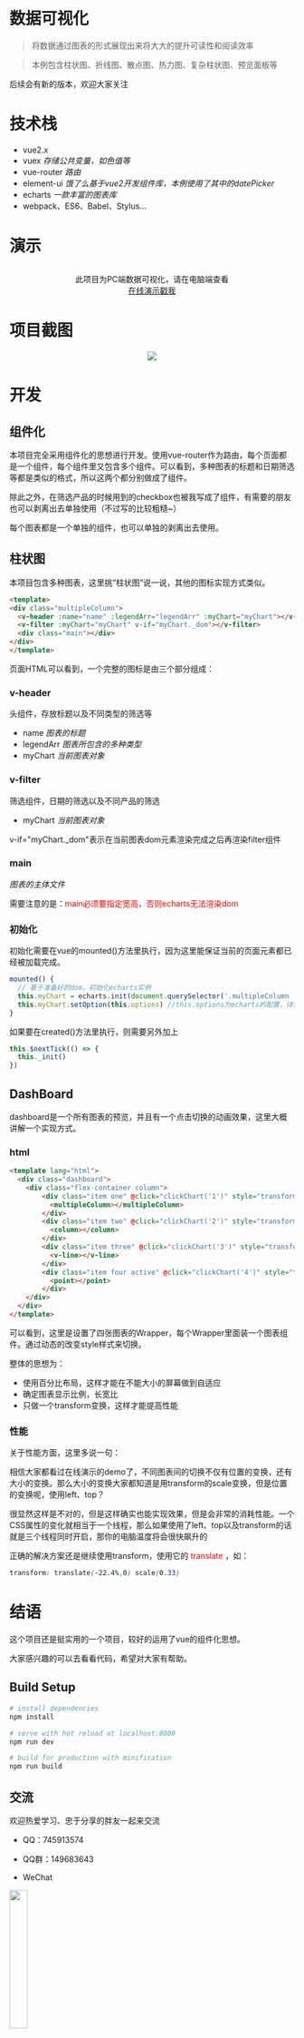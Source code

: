 # 数据可视化

> 将数据通过图表的形式展现出来将大大的提升可读性和阅读效率

> 本例包含柱状图、折线图、散点图、热力图、复杂柱状图、预览面板等

后续会有新的版本，欢迎大家关注 

# 技术栈

- vue2.x
- vuex _存储公共变量，如色值等_
- vue-router _路由_
- element-ui _饿了么基于vue2开发组件库，本例使用了其中的datePicker_
- echarts _一款丰富的图表库_
- webpack、ES6、Babel、Stylus...

# 演示

<div align=center style="margin-top:30px">此项目为PC端数据可视化，请在电脑端查看</div>
<div align=center><a href="https://simonzhangiter.github.io/DataVisualization" target=_blank>在线演示戳我</a></div>

# 项目截图

<div align=center><img src="https://github.com/SimonZhangITer/DataVisualization/blob/master/static/img/demo.jpg?raw=true"></div>

# 开发

## 组件化

本项目完全采用组件化的思想进行开发。使用vue-router作为路由，每个页面都是一个组件，每个组件里又包含多个组件。可以看到，多种图表的标题和日期筛选等都是类似的格式，所以这两个都分别做成了组件。

除此之外，在筛选产品的时候用到的checkbox也被我写成了组件，有需要的朋友也可以剥离出去单独使用（不过写的比较粗糙~）

每个图表都是一个单独的组件，也可以单独的剥离出去使用。

## 柱状图

本项目包含多种图表，这里挑“柱状图”说一说，其他的图标实现方式类似。

```html
<template>
<div class="multipleColumn">
  <v-header :name="name" :legendArr="legendArr" :myChart="myChart"></v-header>
  <v-filter :myChart="myChart" v-if="myChart._dom"></v-filter>
  <div class="main"></div>
</div>
</template>
```
页面HTML可以看到，一个完整的图标是由三个部分组成：



### v-header
头组件，存放标题以及不同类型的筛选等

- name _图表的标题_
- legendArr _图表所包含的多种类型_
- myChart _当前图表对象_

### v-filter

筛选组件，日期的筛选以及不同产品的筛选

- myChart _当前图表对象_

v-if="myChart._dom"表示在当前图表dom元素渲染完成之后再渲染filter组件

### main

_图表的主体文件_

需要注意的是：<font color=red>main必须要指定宽高，否则echarts无法渲染dom</font>

### 初始化

初始化需要在vue的mounted()方法里执行，因为这里能保证当前的页面元素都已经被加载完成。

```javascript
mounted() {
  // 基于准备好的dom，初始化echarts实例
  this.myChart = echarts.init(document.querySelector('.multipleColumn .main'))
  this.myChart.setOption(this.options) //this.options为echarts的配置，详情可去我的gitHub查看
}
```

如果要在created()方法里执行，则需要另外加上

```javascript
this.$nextTick(() => {
  this._init()
})
```

## DashBoard

dashboard是一个所有图表的预览，并且有一个点击切换的动画效果，这里大概讲解一个实现方式。

### html

```html
<template lang="html">
  <div class="dashboard">
    <div class="flex-container column">
        <div class="item one" @click="clickChart('1')" style="transform: translate(-22.4%,-33.5%) scale(0.33)">
          <multipleColumn></multipleColumn>
        </div>
        <div class="item two" @click="clickChart('2')" style="transform: translate(-22.4%,0.5%) scale(0.33)">
          <column></column>
        </div>
        <div class="item three" @click="clickChart('3')" style="transform: translate(-22.4%,34.5%) scale(0.33)">
          <v-line></v-line>
        </div>
        <div class="item four active" @click="clickChart('4')" style="transform: translate(43.7%, 0) scale(1)">
          <point></point>
        </div>
    </div>
  </div>
</template>
```
可以看到，这里是设置了四张图表的Wrapper，每个Wrapper里面装一个图表组件。通过动态的改变style样式来切换。

整体的思想为：

- 使用百分比布局，这样才能在不能大小的屏幕做到自适应
- 确定图表显示比例，长宽比
- 只做一个transform变换，这样才能提高性能

### 性能

关于性能方面，这里多说一句：

相信大家都看过在线演示的demo了，不同图表间的切换不仅有位置的变换，还有大小的变换。那么大小的变换大家都知道是用transform的scale变换，但是位置的变换呢，使用left、top？

很显然这样是不对的，但是这样确实也能实现效果，但是会非常的消耗性能。一个CSS属性的变化就相当于一个线程，那么如果使用了left、top以及transform的话就是三个线程同时开启，那你的电脑温度将会很快飙升的

正确的解决方案还是继续使用transform，使用它的<font color=red> translate </font>，如：

```css
transform: translate(-22.4%,0) scale(0.33)
```

# 结语

这个项目还是挺实用的一个项目，较好的运用了vue的组件化思想。

大家感兴趣的可以去看看代码，希望对大家有帮助。


## Build Setup

``` bash
# install dependencies
npm install

# serve with hot reload at localhost:8080
npm run dev

# build for production with minification
npm run build
```
## 交流

欢迎热爱学习、忠于分享的胖友一起来交流

- QQ：745913574

- QQ群：149683643

- WeChat

<img src="https://p0.meituan.net/dpgroup/749d8a79cd0a9bbc4e25b2f474a398d91256770.png?" width="25%">


## Donation

If you find this project useful, you can buy me a cup of coffee

<img width="650" src="https://static.oschina.net/uploads/space/2017/0223/201225_oQrz_2493500.jpeg" alt="">
